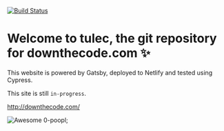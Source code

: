 [![Build Status](https://travis-ci.com/RajaBellebon/tulec.svg?branch=master)](https://travis-ci.com/RajaBellebon/tulec)

# Welcome to tulec, the git repository for downthecode.com :sparkles:

This website is powered by Gatsby, deployed to Netlify and tested using Cypress.

This site is still `in-progress`.

http://downthecode.com/

![Awesome](/awesome.gif)
0-poopl;
